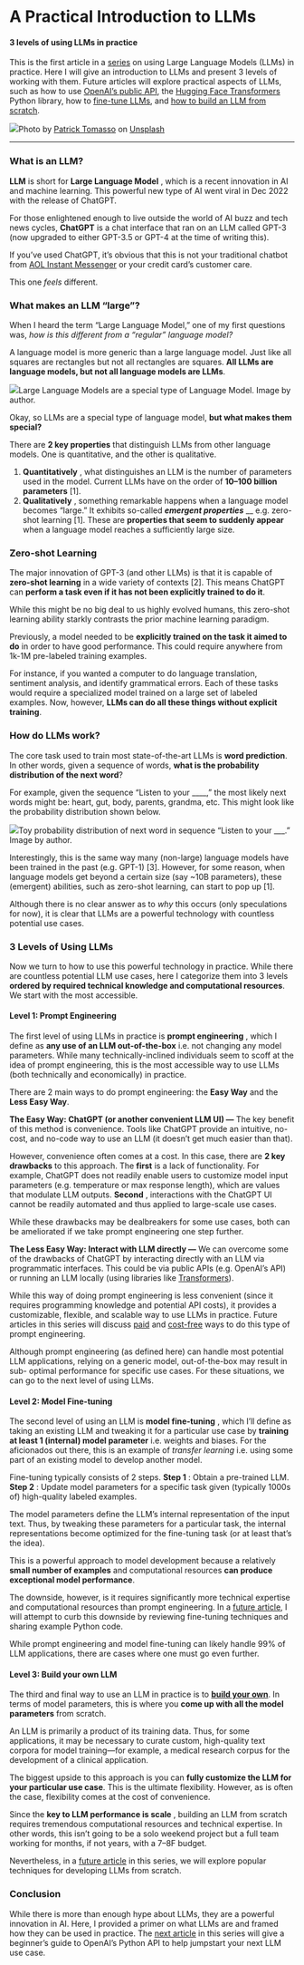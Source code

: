 # A Practical Introduction to LLMs
#### 3 levels of using LLMs in practice

This is the first article in a [series](https://shawhin.medium.com/list/large-language-models-llms-8e009ae3054c) on using Large Language Models (LLMs) in
practice. Here I will give an introduction to LLMs and present 3 levels of
working with them. Future articles will explore practical aspects of LLMs,
such as how to use [OpenAI’s public API](https://medium.com/towards-data-science/cracking-open-the-openai-python-api-230e4cae7971), the [Hugging Face Transformers](https://medium.com/towards-data-science/cracking-open-the-hugging-face-transformers-library-350aa0ef0161) Python library, how to [fine-tune LLMs](https://medium.com/towards-data-science/fine-tuning-large-language-models-llms-23473d763b91), and [how to build an LLM from scratch](https://medium.com/towards-data-science/how-to-build-an-llm-from-scratch-8c477768f1f9).

![](https://cdn-images-1.medium.com/max/800/0*Nl-5C1WBW4XdGkNI)Photo by
[Patrick Tomasso](https://unsplash.com/@impatrickt?utm_source=medium&utm_medium=referral)
on [Unsplash](https://unsplash.com?utm_source=medium&utm_medium=referral)

* * *

### **What is an LLM?**

**LLM** is short for **Large Language Model** , which is a recent innovation
in AI and machine learning. This powerful new type of AI went viral in Dec
2022 with the release of ChatGPT.

For those enlightened enough to live outside the world of AI buzz and tech
news cycles, **ChatGPT** is a chat interface that ran on an LLM called GPT-3
(now upgraded to either GPT-3.5 or GPT-4 at the time of writing this).

If you’ve used ChatGPT, it’s obvious that this is not your traditional chatbot
from [AOL Instant Messenger](https://en.wikipedia.org/wiki/AIM_%28software%29)
or your credit card’s customer care.

This one _feels_ different.

### **What makes an LLM “large”?**

When I heard the term “Large Language Model,” one of my first questions was,
_how is this different from a “regular” language model?_

A language model is more generic than a large language model. Just like all
squares are rectangles but not all rectangles are squares. **All LLMs are
language models, but not all language models are LLMs**.

![](https://cdn-images-1.medium.com/max/800/1*aXPMaaRhZ8lgMhHA1HzO1w.png)Large
Language Models are a special type of Language Model. Image by author.

Okay, so LLMs are a special type of language model, **but what makes them
special?**

There are **2 key properties** that distinguish LLMs from other language
models. One is quantitative, and the other is qualitative.

  1. **Quantitatively** , what distinguishes an LLM is the number of parameters used in the model. Current LLMs have on the order of **10–100 billion parameters** [1].
  2. **Qualitatively** , something remarkable happens when a language model becomes “large.” It exhibits so-called **_emergent properties_** __ e.g. zero-shot learning [1]. These are **properties that seem to suddenly appear** when a language model reaches a sufficiently large size.

### **Zero-shot Learning**

The major innovation of GPT-3 (and other LLMs) is that it is capable of
**zero-shot learning** in a wide variety of contexts [2]. This means ChatGPT
can **perform a task even if it has not been explicitly trained to do it**.

While this might be no big deal to us highly evolved humans, this zero-shot
learning ability starkly contrasts the prior machine learning paradigm.

Previously, a model needed to be **explicitly trained on the task it aimed to
do** in order to have good performance. This could require anywhere from 1k-1M
pre-labeled training examples.

For instance, if you wanted a computer to do language translation, sentiment
analysis, and identify grammatical errors. Each of these tasks would require a
specialized model trained on a large set of labeled examples. Now, however,
**LLMs can do all these things without explicit training**.

### **How do LLMs work?**

The core task used to train most state-of-the-art LLMs is **word prediction**.
In other words, given a sequence of words, **what is the probability
distribution of the next word**?

For example, given the sequence “Listen to your ____,” the most likely next
words might be: heart, gut, body, parents, grandma, etc. This might look like
the probability distribution shown below.

![](https://cdn-images-1.medium.com/max/800/1*_yFX4vrio7Io2tnVWbW8xQ.png)Toy
probability distribution of next word in sequence “Listen to your ___.” Image
by author.

Interestingly, this is the same way many (non-large) language models have been
trained in the past (e.g. GPT-1) [3]. However, for some reason, when language
models get beyond a certain size (say ~10B parameters), these (emergent)
abilities, such as zero-shot learning, can start to pop up [1].

Although there is no clear answer as to _why_ this occurs (only speculations
for now), it is clear that LLMs are a powerful technology with countless
potential use cases.

### **3 Levels of Using LLMs**

Now we turn to how to use this powerful technology in practice. While there
are countless potential LLM use cases, here I categorize them into 3 levels
**ordered by required technical knowledge and computational resources**. We
start with the most accessible.

#### **Level 1: Prompt Engineering**

The first level of using LLMs in practice is **prompt engineering** , which I
define as **any use of an LLM out-of-the-box** i.e. not changing any model
parameters. While many technically-inclined individuals seem to scoff at the
idea of prompt engineering, this is the most accessible way to use LLMs (both
technically and economically) in practice.

There are 2 main ways to do prompt engineering: the **Easy Way** and the
**Less Easy Way**.

**The Easy Way: ChatGPT (or another convenient LLM UI) —** The key benefit of
this method is convenience. Tools like ChatGPT provide an intuitive, no-cost,
and no-code way to use an LLM (it doesn’t get much easier than that).

However, convenience often comes at a cost. In this case, there are **2 key
drawbacks** to this approach. The **first** is a lack of functionality. For
example, ChatGPT does not readily enable users to customize model input
parameters (e.g. temperature or max response length), which are values that
modulate LLM outputs. **Second** , interactions with the ChatGPT UI cannot be
readily automated and thus applied to large-scale use cases.

While these drawbacks may be dealbreakers for some use cases, both can be
ameliorated if we take prompt engineering one step further.

**The Less Easy Way: Interact with LLM directly —** We can overcome some of
the drawbacks of ChatGPT by interacting directly with an LLM via programmatic
interfaces. This could be via public APIs (e.g. OpenAI’s API) or running an
LLM locally (using libraries like [Transformers](https://medium.com/towards-data-science/cracking-open-the-hugging-face-transformers-library-350aa0ef0161)).

While this way of doing prompt engineering is less convenient (since it
requires programming knowledge and potential API costs), it provides a
customizable, flexible, and scalable way to use LLMs in practice. Future
articles in this series will discuss [paid](https://towardsdatascience.com/cracking-open-the-openai-python-api-230e4cae7971) and [cost-free](https://towardsdatascience.com/cracking-open-the-hugging-face-transformers-library-350aa0ef0161) ways to do this type of prompt engineering.

Although prompt engineering (as defined here) can handle most potential LLM
applications, relying on a generic model, out-of-the-box may result in sub-
optimal performance for specific use cases. For these situations, we can go to
the next level of using LLMs.

#### **Level 2: Model Fine-tuning**

The second level of using an LLM is **model fine-tuning** , which I’ll define
as taking an existing LLM and tweaking it for a particular use case by
**training at least 1 (internal) model parameter** i.e. weights and biases.
For the aficionados out there, this is an example of _transfer learning_ i.e.
using some part of an existing model to develop another model.

Fine-tuning typically consists of 2 steps. **Step 1** : Obtain a pre-trained
LLM. **Step 2** : Update model parameters for a specific task given (typically
1000s of) high-quality labeled examples.

The model parameters define the LLM’s internal representation of the input
text. Thus, by tweaking these parameters for a particular task, the internal
representations become optimized for the fine-tuning task (or at least that’s
the idea).

This is a powerful approach to model development because a relatively **small
number of examples** and computational resources **can produce exceptional
model performance**.

The downside, however, is it requires significantly more technical expertise
and computational resources than prompt engineering. In a [future article](https://medium.com/towards-data-science/fine-tuning-large-language-models-llms-23473d763b91), I will attempt to curb this downside by reviewing
fine-tuning techniques and sharing example Python code.

While prompt engineering and model fine-tuning can likely handle 99% of LLM
applications, there are cases where one must go even further.

#### **Level 3: Build your own LLM**

The third and final way to use an LLM in practice is to [**build your own**](https://medium.com/towards-data-science/how-to-build-an-llm-from-scratch-8c477768f1f9). In terms of model parameters, this is where you **come
up with all the model parameters** from scratch.

An LLM is primarily a product of its training data. Thus, for some
applications, it may be necessary to curate custom, high-quality text corpora
for model training—for example, a medical research corpus for the development
of a clinical application.

The biggest upside to this approach is you can **fully customize the LLM for
your particular use case**. This is the ultimate flexibility. However, as is
often the case, flexibility comes at the cost of convenience.

Since the **key to LLM performance is scale** , building an LLM from scratch
requires tremendous computational resources and technical expertise. In other
words, this isn’t going to be a solo weekend project but a full team working
for months, if not years, with a 7–8F budget.

Nevertheless, in a [future article](https://medium.com/towards-data-science/how-to-build-an-llm-from-scratch-8c477768f1f9) in this series, we will
explore popular techniques for developing LLMs from scratch.


### Conclusion

While there is more than enough hype about LLMs, they are a powerful
innovation in AI. Here, I provided a primer on what LLMs are and framed how
they can be used in practice. The [next article](https://medium.com/towards-data-science/cracking-open-the-openai-python-api-230e4cae7971) in this series
will give a beginner’s guide to OpenAI’s Python API to help jumpstart your
next LLM use case.